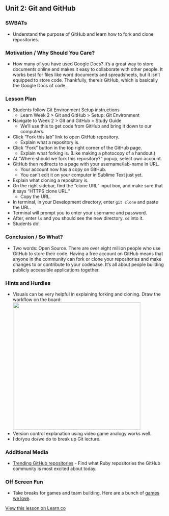 
## Unit 2: Git and GitHub

### SWBATs
+ Understand the purpose of GitHub and learn how to fork and clone repositories.

### Motivation / Why Should You Care?
+ How many of you have used Google Docs? It’s a great way to store documents online and makes it easy to collaborate with other people. It works best for files like word documents and spreadsheets, but it isn’t equipped to store code. Thankfully, there’s GitHub, which is basically the Google Docs of code.

### Lesson Plan
+ Students follow Git Environment Setup instructions
  + Learn Week 2 > Git and GitHub > Setup: Git Environment
+ Navigate to Week 2 > Git and GitHub > Study Guide 
  + We’ll use this to get code from GitHub and bring it down to our computers.
+ Click “Fork this lab” link to open GitHub repository.
  + Explain what a repository is.
+ Click “Fork” button in the top right corner of the GitHub page.
  + Explain what forking is. (Like making a photocopy of a handout.)
+ At “Where should we fork this repository?” popup, select own account.
+ GitHub then redirects to a page with your username/lab-name in URL. 
  + Your account now has a copy on GitHub.
  + You can’t edit it on your computer in Sublime Text just yet.
+ Explain what cloning a repository is.
+ On the right sidebar, find the “clone URL” input box, and make sure that it says “HTTPS clone URL.” 
  + Copy the URL.
+ In terminal, in your Development directory, enter `git clone` and paste the URL.
+ Terminal will prompt you to enter your username and password. 
+ After, enter `ls` and you should see the new directory. `cd` into it. 
+ Students do!

### Conclusion / So What?
+ Two words: Open Source. There are over eight million people who use GitHub to store their code. Having a free account on GitHub means that anyone in the community can fork or clone your repositories and make changes to or contribute to your codebase. It’s all about people building publicly accessible applications together.

### Hints and Hurdles
+ Visuals can be very helpful in explaining forking and cloning. Draw the workflow on the board:
<br> <img src="https://after-school-assets.s3.amazonaws.com/github_workflow.jpg" width="400px">
+ Version control explanation using video game analogy works well.
+ I do/you do/we do to break up Git lecture.
 
### Additional Media
+ [Trending GitHub repositories](https://github.com/trending?l=ruby) - Find what Ruby repositories the GitHub community is most excited about today.

### Off Screen Fun
+ Take breaks for games and team building. Here are a bunch of [games we love](https://docs.google.com/a/flatironschool.com/document/d/1SWyV9LjCEnV89Zbly-Zfgoy7ZiofSWoo3QGfwvJDc64/).

<a href='https://learn.co/lessons/hs-ruby1-teachers-guide-github' data-visibility='hidden'>View this lesson on Learn.co</a>
